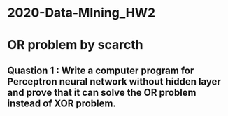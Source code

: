 # 2020-Data-MIning_HW2
# OR problem by scarcth 

## Quastion 1 : Write a computer program for Perceptron neural network without hidden layer and prove that it can solve the OR problem instead of XOR problem.
